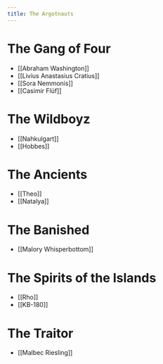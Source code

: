 ```yaml
---
title: The Argotnauts
---
```

# The Gang of Four
* [[Abraham Washington]]
* [[Livius Anastasius Cratius]]
* [[Sora Nemmonis]]
* [[Casimir Flüf]]

# The Wildboyz
* [[Nahkulgart]]
* [[Hobbes]]

# The Ancients
* [[Theo]]
* [[Natalya]]

# The Banished
* [[Malory Whisperbottom]]

# The Spirits of the Islands
* [[Rho]]
* [[KB-180]]

# The Traitor
* [[Malbec Riesling]]